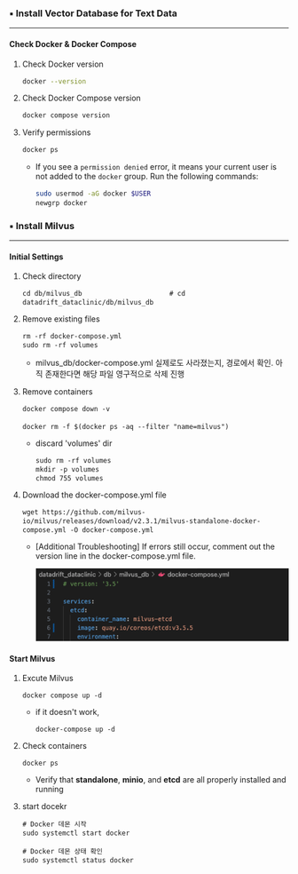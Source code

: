 ### ▪️ Install Vector Database for Text Data
---

#### Check Docker & Docker Compose

1. Check Docker version

   ```bash
   docker --version
   ```

2. Check Docker Compose version

   ```bash
   docker compose version
   ```

3. Verify permissions

   ```bash
   docker ps
   ```

   * If you see a `permission denied` error, it means your current user is not added to the `docker` group. Run the following commands:
        ```bash
        sudo usermod -aG docker $USER
        newgrp docker
        ```

### ▪️ Install Milvus

---
#### Initial Settings
1. Check directory
    ```
    cd db/milvus_db                      # cd datadrift_dataclinic/db/milvus_db
    ```

2. Remove existing files
    ```
    rm -rf docker-compose.yml
    sudo rm -rf volumes
    ```
    - milvus_db/docker-compose.yml 실제로도 사라졌는지, 경로에서 확인. 아직 존재한다면 해당 파일 영구적으로 삭제 진행
3. Remove containers
    ```
    docker compose down -v

    docker rm -f $(docker ps -aq --filter "name=milvus")
    ```
    - discard 'volumes' dir
        ```
        sudo rm -rf volumes
        mkdir -p volumes
        chmod 755 volumes
        ```
4. Download the docker-compose.yml file
    ```
    wget https://github.com/milvus-io/milvus/releases/download/v2.3.1/milvus-standalone-docker-compose.yml -O docker-compose.yml
    ```
    - [Additional Troubleshooting] If errors still occur, comment out the version line in the docker-compose.yml file.
        
        ![example-fix_milvus_yaml](img/fix_milvus_yaml.png)

#### Start Milvus
1. Excute Milvus
    ```
    docker compose up -d
    ```
    - if it doesn't work,
        ```
        docker-compose up -d
        ```

2. Check containers
    ```
    docker ps
    ```
    - Verify that **standalone**, **minio**, and **etcd** are all properly installed and running
    
3. start docekr
    ```
    # Docker 데몬 시작 
    sudo systemctl start docker

    # Docker 데몬 상태 확인
    sudo systemctl status docker
    ```